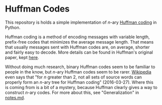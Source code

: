 # Huffman Codes

This repository is holds a simple implementation of $n$-ary [Huffman
coding](https://en.wikipedia.org/wiki/Huffman_coding) in Python.

Huffman coding is a method of encoding messages with variable length,
prefix-free codes that minimizes the average message length. That means that
usually messages sent with Huffman codes are, on average, shorter and fairly
easy to decode. More details can be found in Huffman's original paper, kept
[here](./huffman.pdf).

Without doing much research, binary Huffman codes seem to be familiar to people
in the know, but $n$-ary Huffman codes seem to be rarer.
[Wikipedia](https://en.wikipedia.org/wiki/Huffman_coding#n-ary_Huffman_coding)
even says that "for $n$ greater than 2, not all sets of source words can
properly form an $n$-ary tree for Huffman coding" (2016-03-27). Where this is
coming from is a bit of a mystery, because Huffman clearly gives a way to
construct $n$-ary codes. For more about this, see "Generalization" in
[notes.md](./nodes.md).
